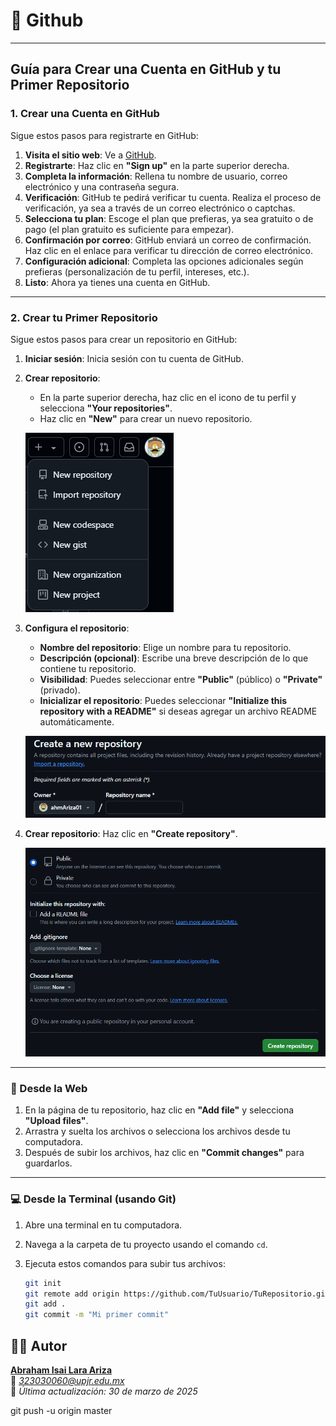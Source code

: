 # 🔎 Github
----------------
## Guía para Crear una Cuenta en GitHub y tu Primer Repositorio

### 1. Crear una Cuenta en GitHub

Sigue estos pasos para registrarte en GitHub:

1. **Visita el sitio web**: Ve a [GitHub](https://github.com).
2. **Registrarte**: Haz clic en **"Sign up"** en la parte superior derecha.
3. **Completa la información**: Rellena tu nombre de usuario, correo electrónico y una contraseña segura.
4. **Verificación**: GitHub te pedirá verificar tu cuenta. Realiza el proceso de verificación, ya sea a través de un correo electrónico o captchas.
5. **Selecciona tu plan**: Escoge el plan que prefieras, ya sea gratuito o de pago (el plan gratuito es suficiente para empezar).
6. **Confirmación por correo**: GitHub enviará un correo de confirmación. Haz clic en el enlace para verificar tu dirección de correo electrónico.
7. **Configuración adicional**: Completa las opciones adicionales según prefieras (personalización de tu perfil, intereses, etc.).
8. **Listo**: Ahora ya tienes una cuenta en GitHub.

---

### 2. Crear tu Primer Repositorio

Sigue estos pasos para crear un repositorio en GitHub:

1. **Iniciar sesión**: Inicia sesión con tu cuenta de GitHub.
2. **Crear repositorio**:
   - En la parte superior derecha, haz clic en el icono de tu perfil y selecciona **"Your repositories"**.
   - Haz clic en **"New"** para crear un nuevo repositorio.

   ![creator-new](./imgs/createnew.png)

3. **Configura el repositorio**:
   - **Nombre del repositorio**: Elige un nombre para tu repositorio.
   - **Descripción (opcional)**: Escribe una breve descripción de lo que contiene tu repositorio.
   - **Visibilidad**: Puedes seleccionar entre **"Public"** (público) o **"Private"** (privado).
   - **Inicializar el repositorio**: Puedes seleccionar **"Initialize this repository with a README"** si deseas agregar un archivo README automáticamente.

   ![Repositorio](./imgs/reapositoriocreate.png)

4. **Crear repositorio**: Haz clic en **"Create repository"**.

   ![Create](./imgs/image.png)

---

### 📁 Desde la Web

1. En la página de tu repositorio, haz clic en **"Add file"** y selecciona **"Upload files"**.
2. Arrastra y suelta los archivos o selecciona los archivos desde tu computadora.
3. Después de subir los archivos, haz clic en **"Commit changes"** para guardarlos.

---

### 💻 Desde la Terminal (usando Git)

1. Abre una terminal en tu computadora.
2. Navega a la carpeta de tu proyecto usando el comando `cd`.
3. Ejecuta estos comandos para subir tus archivos:

   ```bash
   git init
   git remote add origin https://github.com/TuUsuario/TuRepositorio.git
   git add .
   git commit -m "Mi primer commit"

## 👨‍💻 Autor

**[Abraham Isai Lara Ariza](https://github.com/ahmAriza01)**  
📧 *323030060@upjr.edu.mx*  
📅 *Última actualización: 30 de marzo de 2025*

   
   git push -u origin master
